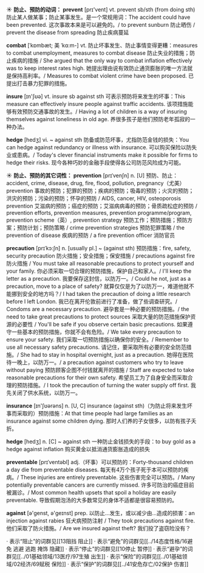 ☀ <span class="category">**防止、预防的动词：**</span>
<span class="vocabulary">**prevent**</span> [prɪ'vent] 
<span class="definition">vt. prevent sb/sth (from doing sth) 防止某人做某事；防止某事发生。是一个常规用词：</span>The accident could have been prevented. 这次事故本来是可以避免的。/ to prevent sunburn 防止晒伤 / prevent the disease from spreading 防止疾病蔓延
           
<span class="vocabulary">**combat**</span> [ˈkɒmbæt; 美 ˈkɑ:m-]
<span class="definition">vt. 防止坏事发生、防止事情变得更糟：</span>measures to combat unemployment, measures to combat disease 防止失业的措施；防止疾病的措施 / She argued that the only way to combat inflation effectively was to keep interest rates high. 她提出理由说有效防止通货膨胀的唯一方法就是保持高利率。/ Measures to combat violent crime have been proposed. 已提出打击暴力犯罪的措施。

<span class="vocabulary">**insure**</span> [ɪn'ʃʊə] 
<span class="definition">vt. insure sb against sth 可表示预防将来发生的坏事：</span>This measure can effectively insure people against traffic accidents. 该项措施能够有效预防交通事故的发生。/ Having a lot of children is a way of insuring themselves against loneliness in old age. 养很多孩子是他们预防老年孤寂的一种办法。
           
<span class="vocabulary">**hedge**</span> [hedʒ]
<span class="definition">vi. ~ against sth 防备或防范坏事，尤指防范金钱的损失：</span>You can hedge against redundancy or illness with insurance. 可以购买保险以防失业或患病。/ Today's clever financial instruments make it possible for firms to hedge their risks. 现今各种巧妙的金融手段使得各公司防范风险成为可能。

☀ <span class="category">**防止、预防的其它词性：**</span>
<span class="vocabulary">**prevention**</span> [prɪˈvenʃn]
<span class="definition">n. [U] 预防、防止：</span>accident, crime, disease, drug, fire, flood, pollution, pregnancy（尤美）prevention 事故的预防；犯罪的预防；疾病的预防；吸毒的预防；火灾的预防；洪灾的预防；污染的预防；怀孕的预防 / AIDS, cancer, HIV, osteoporosis prevention 艾滋病的预防；癌症的预防；艾滋病病毒的预防；骨质疏松症的预防 / prevention efforts, prevention measures, prevention programme/program, prevention scheme（英）, prevention strategy 预防工作；预防措施；预防方案；预防计划；预防策略 / crime prevention strategies 预防犯罪策略 / the prevention of disease 疾病的预防 / a fire prevention officer 消防官员           

<span class="vocabulary">**precaution**</span> [prɪˈkɔ:ʃn]
<span class="definition">n. [usually pl.] ~ (against sth) 预防措施：</span>fire, safety, security precaution 防火措施；安全措施；保安措施 / precautions against fire 防火措施 / You must take all reasonable precautions to protect yourself and your family. 你必须采取一切合理的预防措施，保护自己和家人。/ I'll keep the letter as a precaution. 我要保存这封信，以防万一。/ Could he not, just as a precaution, move to a place of safety? 就算仅仅是为了以防万一，难道他就不能挪到安全的地方吗？/ I had taken the precaution of doing a little research before I left London. 我已在离开伦敦前进行了准备，做了些调查研究。/ Condoms are a necessary precaution. 避孕套是一种必要的预防措施。/ the need to take great precautions to protect sources 采取大量的防范措施保护资源的必要性 / You'll be safe if you observe certain basic precautions. 如果遵守一些基本的预防措施，你就不会有危险。/ We take every precaution to ensure your safety. 我们采取一切预防措施以确保你的安全。/ Remember to use all necessary safety precautions. 请记住，要采取所有必要的安全防范措施。/ She had to stay in hospital overnight, just as a precaution. 她得在医院待一晚上，以防万一。/ a precaution against customers who try to leave without paying 预防顾客企图不付钱就离开的措施 / Staff are expected to take reasonable precautions for their own safety. 希望员工为了自身安全而采取合理的预防措施。/ I took the precaution of turning the water supply off first. 我先关闭了供水系统，以防万一。

<span class="vocabulary">**insurance**</span> [ɪn'ʃʊərəns] 
<span class="definition">n. [U, C] insurance (against sth)（为防止将来发生坏事而采取的）预防措施：</span>At that time people had large families as an insurance against some children dying. 那时人们养的子女很多，以防有孩子夭折。
           
<span class="vocabulary">**hedge**</span> [hedʒ]
<span class="definition">n. [C] ~ against sth 一种防止金钱损失的手段：</span>to buy gold as a hedge against inflation 购买黄金以抵消通货膨胀造成的损失
           
<span class="vocabulary">**preventable**</span> [prɪˈventəbl]
<span class="definition">adj.（坏事）可以预防的：</span>Forty-thousand children a day die from preventable diseases. 每天有4万个孩子死于本可以预防的疾病。/ These injuries are entirely preventable. 这些伤害完全可以预防。/ Many potentially preventable cancers are currently missed. 许多可防治的癌症目前被漏诊。/ Most common health upsets that spoil a holiday are easily preventable. 导致假期泡汤的大多数常见的身体不适都是很容易预防的。

<span class="vocabulary">**against**</span> [ə'ɡenst, ə'ɡeɪnst] 
<span class="definition">prep. 以防止…发生，或以减少由…造成的损害：</span>an injection against rabies 狂犬病预防注射 / They took precautions against fire. 他们采取了防火措施。/ Are we insured against theft? 我们投了盗窃险没有？

· 表示“阻止”的词群见[[13阻挡 阻止]]
· 表示“避免”的词群见[[../14态度性格/16避免 逃避 逃跑 掩饰 隐藏]]
· 表示“停止”的词群见[[10停止 暂停]]
· 表示“避孕”的词群见[[../01基础领域/13医疗/97生殖 出生]]
· 表示“保险”的词群见[[../01基础领域/02经济/69赋税 保险]]
· 表示“保护”的词群见[[../41安危存亡/02保护 伤害]]
